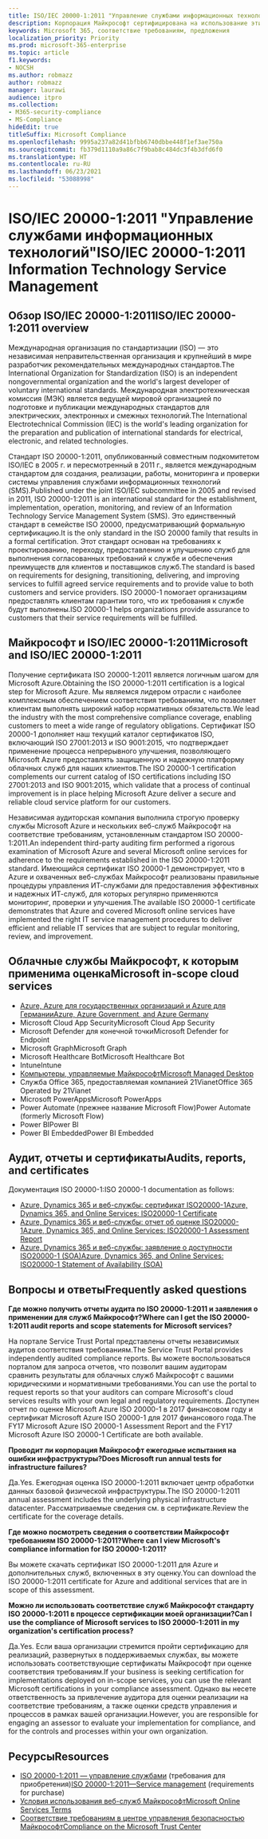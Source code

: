 ```yaml
---
title: ISO/IEC 20000-1:2011 "Управление службами информационных технологий"
description: Корпорация Майкрософт сертифицирована на использование этих стандартов управления службами.
keywords: Microsoft 365, соответствие требованиям, предложения
localization_priority: Priority
ms.prod: microsoft-365-enterprise
ms.topic: article
f1.keywords:
- NOCSH
ms.author: robmazz
author: robmazz
manager: laurawi
audience: itpro
ms.collection:
- M365-security-compliance
- MS-Compliance
hideEdit: true
titleSuffix: Microsoft Compliance
ms.openlocfilehash: 9995a237a82d41bfbb6740dbbe448f1ef3ae750a
ms.sourcegitcommit: fb379d1110a9a86c7f9bab8c484dc3f4b3dfd6f0
ms.translationtype: HT
ms.contentlocale: ru-RU
ms.lasthandoff: 06/23/2021
ms.locfileid: "53088998"
---
```

# <a name="isoiec-20000-12011-information-technology-service-management"></a><span data-ttu-id="e285a-104">ISO/IEC 20000-1:2011 "Управление службами информационных технологий"</span><span class="sxs-lookup"><span data-stu-id="e285a-104">ISO/IEC 20000-1:2011 Information Technology Service Management</span></span>

## <a name="isoiec-20000-12011-overview"></a><span data-ttu-id="e285a-105">Обзор ISO/IEC 20000-1:2011</span><span class="sxs-lookup"><span data-stu-id="e285a-105">ISO/IEC 20000-1:2011 overview</span></span>

<span data-ttu-id="e285a-106">Международная организация по стандартизации (ISO) — это независимая неправительственная организация и крупнейший в мире разработчик рекомендательных международных стандартов.</span><span class="sxs-lookup"><span data-stu-id="e285a-106">The International Organization for Standardization (ISO) is an independent nongovernmental organization and the world's largest developer of voluntary international standards.</span></span> <span data-ttu-id="e285a-107">Международная электротехническая комиссия (МЭК) является ведущей мировой организацией по подготовке и публикации международных стандартов для электрических, электронных и смежных технологий.</span><span class="sxs-lookup"><span data-stu-id="e285a-107">The International Electrotechnical Commission (IEC) is the world's leading organization for the preparation and publication of international standards for electrical, electronic, and related technologies.</span></span>  
  
<span data-ttu-id="e285a-108">Стандарт ISO 20000-1:2011, опубликованный совместным подкомитетом ISO/IEC в 2005 г. и пересмотренный в 2011 г., является международным стандартом для создания, реализации, работы, мониторинга и проверки системы управления службами информационных технологий (SMS).</span><span class="sxs-lookup"><span data-stu-id="e285a-108">Published under the joint ISO/IEC subcommittee in 2005 and revised in 2011, ISO 20000-1:2011 is an international standard for the establishment, implementation, operation, monitoring, and review of an Information Technology Service Management System (SMS).</span></span> <span data-ttu-id="e285a-109">Это единственный стандарт в семействе ISO 20000, предусматривающий формальную сертификацию.</span><span class="sxs-lookup"><span data-stu-id="e285a-109">It is the only standard in the ISO 20000 family that results in a formal certification.</span></span> <span data-ttu-id="e285a-110">Этот стандарт основан на требованиях к проектированию, переходу, предоставлению и улучшению служб для выполнения согласованных требований к службе и обеспечения преимуществ для клиентов и поставщиков служб.</span><span class="sxs-lookup"><span data-stu-id="e285a-110">The standard is based on requirements for designing, transitioning, delivering, and improving services to fulfill agreed service requirements and to provide value to both customers and service providers.</span></span> <span data-ttu-id="e285a-111">ISO 20000-1 помогает организациям предоставлять клиентам гарантии того, что их требования к службе будут выполнены.</span><span class="sxs-lookup"><span data-stu-id="e285a-111">ISO 20000-1 helps organizations provide assurance to customers that their service requirements will be fulfilled.</span></span>

## <a name="microsoft-and-isoiec-20000-12011"></a><span data-ttu-id="e285a-112">Майкрософт и ISO/IEC 20000-1:2011</span><span class="sxs-lookup"><span data-stu-id="e285a-112">Microsoft and ISO/IEC 20000-1:2011</span></span>

<span data-ttu-id="e285a-113">Получение сертификата ISO 20000-1:2011 является логичным шагом для Microsoft Azure.</span><span class="sxs-lookup"><span data-stu-id="e285a-113">Obtaining the ISO 20000-1:2011 certification is a logical step for Microsoft Azure.</span></span> <span data-ttu-id="e285a-114">Мы являемся лидером отрасли с наиболее комплексным обеспечением соответствия требованиям, что позволяет клиентам выполнять широкий набор нормативных обязательств.</span><span class="sxs-lookup"><span data-stu-id="e285a-114">We lead the industry with the most comprehensive compliance coverage, enabling customers to meet a wide range of regulatory obligations.</span></span> <span data-ttu-id="e285a-115">Сертификат ISO 20000-1 дополняет наш текущий каталог сертификатов ISO, включающий ISO 27001:2013 и ISO 9001:2015, что подтверждает применение процесса непрерывного улучшения, позволяющего Microsoft Azure предоставлять защищенную и надежную платформу облачных служб для наших клиентов.</span><span class="sxs-lookup"><span data-stu-id="e285a-115">The ISO 20000-1 certification complements our current catalog of ISO certifications including ISO 27001:2013 and ISO 9001:2015, which validate that a process of continual improvement is in place helping Microsoft Azure deliver a secure and reliable cloud service platform for our customers.</span></span>  
  
<span data-ttu-id="e285a-116">Независимая аудиторская компания выполнила строгую проверку службы Microsoft Azure и нескольких веб-служб Майкрософт на соответствие требованиям, установленным стандартом ISO 20000-1:2011.</span><span class="sxs-lookup"><span data-stu-id="e285a-116">An independent third-party auditing firm performed a rigorous examination of Microsoft Azure and several Microsoft online services for adherence to the requirements established in the ISO 20000-1:2011 standard.</span></span> <span data-ttu-id="e285a-117">Имеющийся сертификат ISO 20000-1 демонстрирует, что в Azure и охваченных веб-службах Майкрософт реализованы правильные процедуры управления ИТ-службами для предоставления эффективных и надежных ИТ-служб, для которых регулярно применяются мониторинг, проверки и улучшения.</span><span class="sxs-lookup"><span data-stu-id="e285a-117">The available ISO 20000-1 certificate demonstrates that Azure and covered Microsoft online services have implemented the right IT service management procedures to deliver efficient and reliable IT services that are subject to regular monitoring, review, and improvement.</span></span>

## <a name="microsoft-in-scope-cloud-services"></a><span data-ttu-id="e285a-118">Облачные службы Майкрософт, к которым применима оценка</span><span class="sxs-lookup"><span data-stu-id="e285a-118">Microsoft in-scope cloud services</span></span>

- [<span data-ttu-id="e285a-119">Azure, Azure для государственных организаций и Azure для Германии</span><span class="sxs-lookup"><span data-stu-id="e285a-119">Azure, Azure Government, and Azure Germany</span></span>](https://aka.ms/AzureCompliance)
- <span data-ttu-id="e285a-120">Microsoft Cloud App Security</span><span class="sxs-lookup"><span data-stu-id="e285a-120">Microsoft Cloud App Security</span></span>
- <span data-ttu-id="e285a-121">Microsoft Defender для конечной точки</span><span class="sxs-lookup"><span data-stu-id="e285a-121">Microsoft Defender for Endpoint</span></span>
- <span data-ttu-id="e285a-122">Microsoft Graph</span><span class="sxs-lookup"><span data-stu-id="e285a-122">Microsoft Graph</span></span>
- <span data-ttu-id="e285a-123">Microsoft Healthcare Bot</span><span class="sxs-lookup"><span data-stu-id="e285a-123">Microsoft Healthcare Bot</span></span>
- <span data-ttu-id="e285a-124">Intune</span><span class="sxs-lookup"><span data-stu-id="e285a-124">Intune</span></span>
- [<span data-ttu-id="e285a-125">Компьютеры, управляемые Майкрософт</span><span class="sxs-lookup"><span data-stu-id="e285a-125">Microsoft Managed Desktop</span></span>](/microsoft-365/managed-desktop/intro/compliance)
- <span data-ttu-id="e285a-126">Служба Office 365, предоставляемая компанией 21Vianet</span><span class="sxs-lookup"><span data-stu-id="e285a-126">Office 365 Operated by 21Vianet</span></span>
- <span data-ttu-id="e285a-127">Microsoft PowerApps</span><span class="sxs-lookup"><span data-stu-id="e285a-127">Microsoft PowerApps</span></span>
- <span data-ttu-id="e285a-128">Power Automate (прежнее название Microsoft Flow)</span><span class="sxs-lookup"><span data-stu-id="e285a-128">Power Automate (formerly Microsoft Flow)</span></span>
- <span data-ttu-id="e285a-129">Power BI</span><span class="sxs-lookup"><span data-stu-id="e285a-129">Power BI</span></span>
- <span data-ttu-id="e285a-130">Power BI Embedded</span><span class="sxs-lookup"><span data-stu-id="e285a-130">Power BI Embedded</span></span>

## <a name="audits-reports-and-certificates"></a><span data-ttu-id="e285a-131">Аудит, отчеты и сертификаты</span><span class="sxs-lookup"><span data-stu-id="e285a-131">Audits, reports, and certificates</span></span>

<span data-ttu-id="e285a-132">Документация ISO 20000-1:</span><span class="sxs-lookup"><span data-stu-id="e285a-132">ISO 20000-1 documentation as follows:</span></span>

- [<span data-ttu-id="e285a-133">Azure, Dynamics 365 и веб-службы: сертификат ISO20000-1</span><span class="sxs-lookup"><span data-stu-id="e285a-133">Azure, Dynamics 365, and Online Services: ISO20000-1 Certificate</span></span>](https://aka.ms/azureiso200001cert)
- [<span data-ttu-id="e285a-134">Azure, Dynamics 365 и веб-службы: отчет об оценке ISO20000-1</span><span class="sxs-lookup"><span data-stu-id="e285a-134">Azure, Dynamics 365, and Online Services: ISO20000-1 Assessment Report</span></span>](https://aka.ms/azureiso200001report)
- [<span data-ttu-id="e285a-135">Azure, Dynamics 365 и веб-службы: заявление о доступности ISO20000-1 (SOA)</span><span class="sxs-lookup"><span data-stu-id="e285a-135">Azure, Dynamics 365, and Online Services: ISO20000-1 Statement of Availability (SOA)</span></span>](https://aka.ms/azureiso200001soa)

## <a name="frequently-asked-questions"></a><span data-ttu-id="e285a-136">Вопросы и ответы</span><span class="sxs-lookup"><span data-stu-id="e285a-136">Frequently asked questions</span></span>

<span data-ttu-id="e285a-137">**Где можно получить отчеты аудита по ISO 20000-1:2011 и заявления о применении для служб Майкрософт?**</span><span class="sxs-lookup"><span data-stu-id="e285a-137">**Where can I get the ISO 20000-1:2011 audit reports and scope statements for Microsoft services?**</span></span>

<span data-ttu-id="e285a-138">На портале Service Trust Portal представлены отчеты независимых аудитов соответствия требованиям.</span><span class="sxs-lookup"><span data-stu-id="e285a-138">The Service Trust Portal provides independently audited compliance reports.</span></span> <span data-ttu-id="e285a-139">Вы можете воспользоваться порталом для запроса отчетов, что позволит вашим аудиторам сравнить результаты для облачных служб Майкрософт с вашими юридическими и нормативными требованиями.</span><span class="sxs-lookup"><span data-stu-id="e285a-139">You can use the portal to request reports so that your auditors can compare Microsoft's cloud services results with your own legal and regulatory requirements.</span></span> <span data-ttu-id="e285a-140">Доступен отчет по оценке Microsoft Azure ISO 20000-1 в 2017 финансовом году и сертификат Microsoft Azure ISO 20000-1 для 2017 финансового года.</span><span class="sxs-lookup"><span data-stu-id="e285a-140">The FY17 Microsoft Azure ISO 20000-1 Assessment Report and the FY17 Microsoft Azure ISO 20000-1 Certificate are both available.</span></span>

<span data-ttu-id="e285a-141">**Проводит ли корпорация Майкрософт ежегодные испытания на ошибки инфраструктуры?**</span><span class="sxs-lookup"><span data-stu-id="e285a-141">**Does Microsoft run annual tests for infrastructure failures?**</span></span>

<span data-ttu-id="e285a-142">Да.</span><span class="sxs-lookup"><span data-stu-id="e285a-142">Yes.</span></span> <span data-ttu-id="e285a-143">Ежегодная оценка ISO 20000-1:2011 включает центр обработки данных базовой физической инфраструктуры.</span><span class="sxs-lookup"><span data-stu-id="e285a-143">The ISO 20000-1:2011 annual assessment includes the underlying physical infrastructure datacenter.</span></span> <span data-ttu-id="e285a-144">Рассматриваемые сведения см. в сертификате.</span><span class="sxs-lookup"><span data-stu-id="e285a-144">Review the certificate for the coverage details.</span></span>

<span data-ttu-id="e285a-145">**Где можно посмотреть сведения о соответствии Майкрософт требованиям ISO 20000-1:2011?**</span><span class="sxs-lookup"><span data-stu-id="e285a-145">**Where can I view Microsoft's compliance information for ISO 20000-1:2011?**</span></span>

<span data-ttu-id="e285a-146">Вы можете скачать сертификат ISO 20000-1:2011 для Azure и дополнительных служб, включенных в эту оценку.</span><span class="sxs-lookup"><span data-stu-id="e285a-146">You can download the ISO 20000-1:2011 certificate for Azure and additional services that are in scope of this assessment.</span></span>

<span data-ttu-id="e285a-147">**Можно ли использовать соответствие служб Майкрософт стандарту ISO 20000-1:2011 в процессе сертификации моей организации?**</span><span class="sxs-lookup"><span data-stu-id="e285a-147">**Can I use the compliance of Microsoft services to ISO 20000-1:2011 in my organization's certification process?**</span></span>

<span data-ttu-id="e285a-148">Да.</span><span class="sxs-lookup"><span data-stu-id="e285a-148">Yes.</span></span> <span data-ttu-id="e285a-149">Если ваша организации стремится пройти сертификацию для реализаций, развернутых в поддерживаемых службах, вы можете использовать соответствующие сертификаты Майкрософт при оценке соответствия требованиям.</span><span class="sxs-lookup"><span data-stu-id="e285a-149">If your business is seeking certification for implementations deployed on in-scope services, you can use the relevant Microsoft certifications in your compliance assessment.</span></span> <span data-ttu-id="e285a-150">Однако вы несете ответственность за привлечение аудитора для оценки реализации на соответствие требованиям, а также оценки средств управления и процессов в рамках вашей организации.</span><span class="sxs-lookup"><span data-stu-id="e285a-150">However, you are responsible for engaging an assessor to evaluate your implementation for compliance, and for the controls and processes within your own organization.</span></span>

## <a name="resources"></a><span data-ttu-id="e285a-151">Ресурсы</span><span class="sxs-lookup"><span data-stu-id="e285a-151">Resources</span></span>

- <span data-ttu-id="e285a-152">[ISO 20000-1:2011 — управление службами](https://www.iso.org/standard/51986.html) (требования для приобретения)</span><span class="sxs-lookup"><span data-stu-id="e285a-152">[ISO 20000-1:2011—Service management](https://www.iso.org/standard/51986.html) (requirements for purchase)</span></span>
- [<span data-ttu-id="e285a-153">Условия использования веб-служб Майкрософт</span><span class="sxs-lookup"><span data-stu-id="e285a-153">Microsoft Online Services Terms</span></span>](https://aka.ms/Online-Services-Terms)
- [<span data-ttu-id="e285a-154">Соответствие требованиям в центре управления безопасностью Майкрософт</span><span class="sxs-lookup"><span data-stu-id="e285a-154">Compliance on the Microsoft Trust Center</span></span>](https://www.microsoft.com/trust-center/compliance/compliance-overview)
